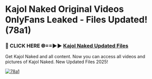 # Kajol Naked Original Videos 0nlyFans Leaked - Files Updated! (78a1)

<h3>🔴 CLICK HERE 🌐==►► <a href="https://tinyurl.com/up5wt9bj" rel="nofollow">Kajol Naked Updated Files</a></h3>

Get Kajol Naked and all content. Now you can access all videos and pictures of Kajol Naked. New Updated Files 2025!

[![78a1](https://i.imgur.com/ABiUzMV.gif)](https://tinyurl.com/up5wt9bj)
